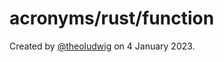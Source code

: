 # acronyms/rust/function

Created by [@theoludwig](https://github.com/theoludwig) on 4 January 2023.
